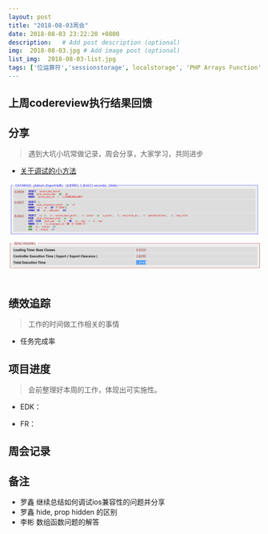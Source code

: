 ```yaml
---
layout: post
title: "2018-08-03周会"
date: 2018-08-03 23:22:20 +0800
description:   # Add post description (optional)
img:  2018-08-03.jpg # Add image post (optional)
list_img:  2018-08-03-list.jpg
tags: ['位运算符','sessionstorage', localstorage', 'PHP Arrays Function']# add tag
---
```

## 上周codereview执行结果回馈



## 分享
> 遇到大坑小坑常做记录，周会分享，大家学习，共同进步
* <a href="https://codeigniter.org.cn/user_guide/libraries/output.html?highlight=enable#CI_Output::enable_profiler" target="_blank">关于调试的小方法</a>

<img src="../assets/attchment/2018-08-03/libin_0.png" alt="" />
<br>
<img src="../assets/attchment/2018-08-03/libin_1.png" alt="" />
<br>
<img src="../assets/attchment/2018-08-03/libin_2" alt="" />



## 绩效追踪
> 工作的时间做工作相关的事情

* 任务完成率



## 项目进度
> 会前整理好本周的工作，体现出可实施性。

* EDK：

* FR：



## 周会记录


## 备注
* 罗鑫 继续总结如何调试ios兼容性的问题并分享
* 罗鑫 hide, prop hidden 的区别
* 李彬 数组函数问题的解答
